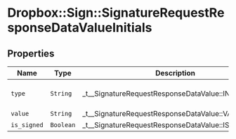 # Dropbox::Sign::SignatureRequestResponseDataValueInitials



## Properties

| Name | Type | Description | Notes |
| ---- | ---- | ----------- | ----- |
| `type` | ```String``` |  _t__SignatureRequestResponseDataValue::INITIAL_TYPE  |  [default to 'initials'] |
| `value` | ```String``` |  _t__SignatureRequestResponseDataValue::VALUE  |  |
| `is_signed` | ```Boolean``` |  _t__SignatureRequestResponseDataValue::IS_SIGNED  |  |

